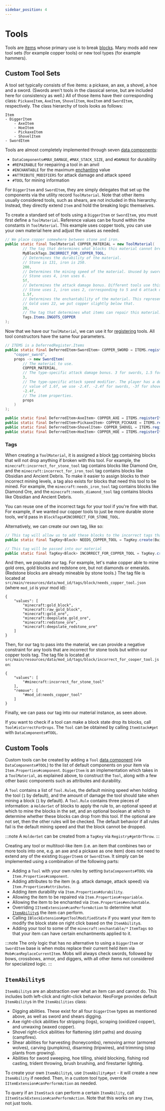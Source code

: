 ```yaml
---
sidebar_position: 4
---
```

# Tools

Tools are [items][item] whose primary use is to break [blocks][block]. Many mods add new tool sets (for example copper tools) or new tool types (for example hammers).

## Custom Tool Sets

A tool set typically consists of five items: a pickaxe, an axe, a shovel, a hoe and a sword. (Swords aren't tools in the classical sense, but are included here for consistency as well.) All of those items have their corresponding class: `PickaxeItem`, `AxeItem`, `ShovelItem`, `HoeItem` and `SwordItem`, respectively. The class hierarchy of tools looks as follows:

```text
Item
- DiggerItem
    - AxeItem
    - HoeItem
    - PickaxeItem
    - ShovelItem
- SwordItem
```

Tools are almost completely implemented through seven [data components][datacomponents]:

- `DataComponents#MAX_DAMAGE`, `#MAX_STACK_SIZE`, and `#DAMAGE` for durability
- `#REPAIRABLE` for reepairing a tool in an anvil
- `#ENCHANTABLE` for the maximum [enchanting][enchantment] value
- `#ATTRIBUTE_MODIFIERS` for attack damage and attack speed
- `#TOOL` for mining information

For `DiggerItem` and `SwordItem`, they are simply delegates that set up the components via the utility record `ToolMaterial`. Note that other items usually considered tools, such as shears, are not included in this hierarchy. Instead, they directly extend `Item` and hold the breaking logic themselves.

To create a standard set of tools using a `DiggerItem` or `SwordItem`, you must first define a `ToolMaterial`. Reference values can be found within the constants in `ToolMaterial`. This example uses copper tools, you can use your own material here and adjust the values as needed.

```java
// We place copper somewhere between stone and iron.
public static final ToolMaterial COPPER_MATERIAL = new ToolMaterial(
        // The tag that determines what blocks this material cannot break. See below for more information.
        MyBlockTags.INCORRECT_FOR_COPPER_TOOL,
        // Determines the durability of the material.
        // Stone is 131, iron is 250.
        200,
        // Determines the mining speed of the material. Unused by swords.
        // Stone uses 4, iron uses 6.
        5f,
        // Determines the attack damage bonus. Different tools use this differently. For example, swords do (getAttackDamageBonus() + 4) damage.
        // Stone uses 1, iron uses 2, corresponding to 5 and 6 attack damage for swords, respectively; our sword does 5.5 damage now.
        1.5f,
        // Determines the enchantability of the material. This represents how good the enchantments on this tool will be.
        // Gold uses 22, we put copper slightly below that.
        20,
        // The tag that determines what items can repair this material.
        Tags.Items.INGOTS_COPPER
);
```

Now that we have our `ToolMaterial`, we can use it for [registering] tools. All tool constructors have the same four parameters.

```java
// ITEMS is a DeferredRegister.Items
public static final DeferredItem<SwordItem> COPPER_SWORD = ITEMS.registerItem(
    "copper_sword",
    props -> new SwordItem(
        // The material to use.
        COPPER_MATERIAL,
        // The type-specific attack damage bonus. 3 for swords, 1.5 for shovels, 1 for pickaxes, varying for axes and hoes.
        3,
        // The type-specific attack speed modifier. The player has a default attack speed of 4, so to get to the desired
        // value of 1.6f, we use -2.4f. -2.4f for swords, -3f for shovels, -2.8f for pickaxes, varying for axes and hoes.
        -2.4f,
        // The item properties.
        props
    )
);

public static final DeferredItem<AxeItem> COPPER_AXE = ITEMS.registerItem("copper_axe", props -> new AxeItem(...));
public static final DeferredItem<PickaxeItem> COPPER_PICKAXE = ITEMS.registerItem("copper_pickaxe", props -> new PickaxeItem(...));
public static final DeferredItem<ShovelItem> COPPER_SHOVEL = ITEMS.registerItem("copper_shovel", props -> new ShovelItem(...));
public static final DeferredItem<HoeItem> COPPER_HOE = ITEMS.registerItem("copper_hoe", props -> new HoeItem(...));
```

### Tags

When creating a `ToolMaterial`, it is assigned a block [tag][tags] containing blocks that will not drop anything if broken with this tool. For example, the `minecraft:incorrect_for_stone_tool` tag contains blocks like Diamond Ore, and the `minecraft:incorrect_for_iron_tool` tag contains blocks like Obsidian and Ancient Debris. To make it easier to assign blocks to their incorrect mining levels, a tag also exists for blocks that need this tool to be mined. For example, the `minecraft:needs_iron_tool` tag contains blocks like Diamond Ore, and the `minecraft:needs_diamond_tool` tag contains blocks like Obsidian and Ancient Debris.

You can reuse one of the incorrect tags for your tool if you're fine with that. For example, if we wanted our copper tools to just be more durable stone tools, we'd pass in `BlockTags#INCORRECT_FOR_STONE_TOOL`.

Alternatively, we can create our own tag, like so:

```java
// This tag will allow us to add these blocks to the incorrect tags that cannot mine them
public static final TagKey<Block> NEEDS_COPPER_TOOL = TagKey.create(BuiltInRegistries.BLOCK.key(), ResourceLocation.fromNamespaceAndPath(MOD_ID, "needs_copper_tool"));

// This tag will be passed into our material
public static final TagKey<Block> INCORRECT_FOR_COPPER_TOOL = TagKey.create(BuiltInRegistries.BLOCK.key(), ResourceLocation.fromNamespaceAndPath(MOD_ID, "incorrect_for_cooper_tool"));
```

And then, we populate our tag. For example, let's make copper able to mine gold ores, gold blocks and redstone ore, but not diamonds or emeralds. (Redstone blocks are already mineable by stone tools.) The tag file is located at `src/main/resources/data/mod_id/tags/block/needs_copper_tool.json` (where `mod_id` is your mod id):

```json5
{
    "values": [
        "minecraft:gold_block",
        "minecraft:raw_gold_block",
        "minecraft:gold_ore",
        "minecraft:deepslate_gold_ore",
        "minecraft:redstone_ore",
        "minecraft:deepslate_redstone_ore"
    ]
}
```

Then, for our tag to pass into the material, we can provide a negative constraint for any tools that are incorrect for stone tools but within our copper tools tag. The tag file is located at `src/main/resources/data/mod_id/tags/block/incorrect_for_cooper_tool.json`:

```json5
{
    "values": [
        "#minecraft:incorrect_for_stone_tool"
    ],
    "remove": [
        "#mod_id:needs_copper_tool"
    ]
}
```

Finally, we can pass our tag into our material instance, as seen above.

If you want to check if a tool can make a block state drop its blocks, call `Tool#isCorrectForDrops`. The `Tool` can be obtained by calling `ItemStack#get` with `DataComponents#TOOL`.

## Custom Tools

Custom tools can be created by adding a `Tool` [data component][datacomponents] (via `DataComponents#TOOL`) to the list of default components on your item via `Item.Properties#component`. `DiggerItem` is an implementation which takes in a `ToolMaterial`, as explained above, to construct the `Tool`, along with a few other basic components such as attributes and durability.

A `Tool` contains a list of `Tool.Rule`s, the default mining speed when holding the tool (`1` by default), and the amount of damage the tool should take when mining a block (`1` by default). A `Tool.Rule` contains three pieces of information: a `HolderSet` of blocks to apply the rule to, an optional speed at which to mine the blocks in the set, and an optional boolean at which to determine whether these blocks can drop from this tool. If the optional are not set, then the other rules will be checked. The default behavior if all rules fail is the default mining speed and that the block cannot be dropped.

:::note
A `HolderSet` can be created from a `TagKey` via `Registry#getOrThrow`.
:::

Creating any tool or multitool-like item (i.e. an item that combines two or more tools into one, e.g. an axe and a pickaxe as one item) does not need to extend any of the existing `DiggerItem`s or `SwordItem`. It simply can be implemented using a combination of the following parts:

- Adding a `Tool` with your own rules by setting `DataComponents#TOOL` via `Item.Properties#component`.
- Adding attributes to the item (e.g. attack damage, attack speed) via `Item.Properties#attributes`.
- Adding item durability via `Item.Properties#durability`.
- Allowing the item to be repaired via `Item.Properties#repariable`.
- Allowing the item to be enchanted via `Item.Properties#enchantable`.
- Overriding `IItemExtension#canPerformAction` to determine what [`ItemAbility`s][itemability] the item can perform.
- Calling `IBlockExtension#getToolModifiedState` if you want your item to modify the block state on right click based on the `ItemAbility`s.
- Adding your tool to some of the `minecraft:enchantable/*` `ItemTags` so that your item can have certain enchantments applied to it.

:::note
The only logic that has no alternative to using a `DiggerItem` or `SwordItem` base is when mobs replace their current held item via `Mob#canReplaceCurrentItem`. Mobs will always check swords, followed by bows, crossbows, armor, and diggers, with all other items not considered for specialized logic.
:::

## `ItemAbility`s

`ItemAbility`s are an abstraction over what an item can and cannot do. This includes both left-click and right-click behavior. NeoForge provides default `ItemAbility`s in the `ItemAbilities` class:

- Digging abilities. These exist for all four `DiggerItem` types as mentioned above, as well as sword and shears digging.
- Axe right-click abilities for stripping (logs), scraping (oxidized copper), and unwaxing (waxed copper).
- Shovel right-click abilities for flattening (dirt paths) and dousing (campfires).
- Shear abilities for harvesting (honeycombs), removing armor (armored wolves), carving (pumpkins), disarming (tripwires), and trimming (stop plants from growing).
- Abilities for sword sweeping, hoe tilling, shield blocking, fishing rod casting, trident throwing, brush brushing, and firestarter lighting.

To create your own `ItemAbility`s, use `ItemAbility#get` - it will create a new `ItemAbility` if needed. Then, in a custom tool type, override `IItemExtension#canPerformAction` as needed.

To query if an `ItemStack` can perform a certain `ItemAbility`, call `IItemStackExtension#canPerformAction`. Note that this works on any `Item`, not just tools.

[block]: ../blocks/index.md
[datacomponents]: datacomponents.md
[enchantment]: ../resources/server/enchantments/index.md#enchantment-costs-and-levels
[item]: index.md
[itemability]: #itemabilitys
[registering]: ../concepts/registries.md#methods-for-registering
[tags]: ../resources/server/tags.md
